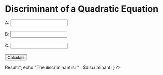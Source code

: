 <!DOCTYPE html>
<html>
<head>
  <title>Discriminant Calculator</title>
</head>
<body>

  <h1>Discriminant of a Quadratic Equation</h1>

  <form method="post" action="<?php echo $_SERVER['PHP_SELF']; ?>">
    A: <input type="number" name="a" required><br><br>
    B: <input type="number" name="b" required><br><br>
    C: <input type="number" name="c" required><br><br>
    <input type="submit" value="Calculate">
  </form>

  <?php
  if ($_SERVER["REQUEST_METHOD"] == "POST") {
    $a = $_POST["a"];
    $b = $_POST["b"];
    $c = $_POST["c"];

    $discriminant = ($b * $b) - (4 * $a * $c);

    echo "<h2>Result:</h2>";
    echo "The discriminant is: " . $discriminant;
  }
  ?>

</body>
</html>
